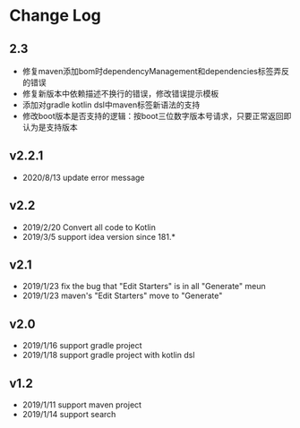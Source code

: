 # Change Log

## 2.3
* 修复maven添加bom时dependencyManagement和dependencies标签弄反的错误
* 修复新版本中依赖描述不换行的错误，修改错误提示模板
* 添加对gradle kotlin dsl中maven标签新语法的支持
* 修改boot版本是否支持的逻辑：按boot三位数字版本号请求，只要正常返回即认为是支持版本

## v2.2.1
* 2020/8/13 update error message

## v2.2
* 2019/2/20 Convert all code to Kotlin
* 2019/3/5  support idea version since 181.*

## v2.1
* 2019/1/23 fix the bug that "Edit Starters" is in all "Generate" meun
* 2019/1/23 maven's "Edit Starters" move to "Generate"

## v2.0
* 2019/1/16 support gradle project
* 2019/1/18 support gradle project with kotlin dsl

## v1.2
* 2019/1/11 support maven project
* 2019/1/14 support search